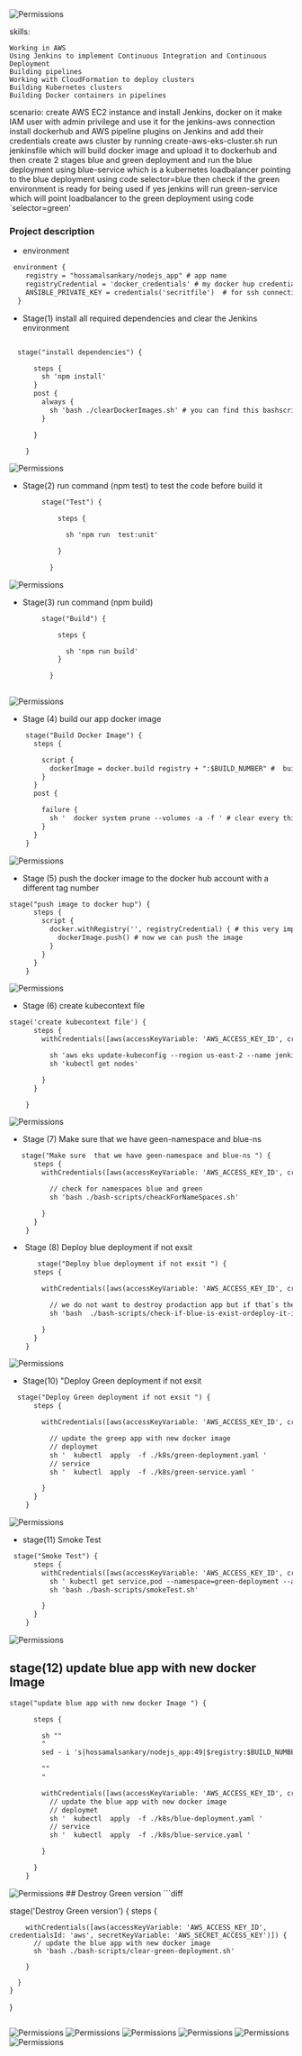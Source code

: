 <img src="/images/digram.png" alt="Permissions" />



skills:

    Working in AWS
    Using Jenkins to implement Continuous Integration and Continuous Deployment
    Building pipelines
    Working with CloudFormation to deploy clusters
    Building Kubernetes clusters
    Building Docker containers in pipelines

scenario:
    create AWS EC2 instance and install Jenkins, docker on it
    make IAM user with admin privilege and use it for the jenkins-aws connection
    install dockerhub and AWS pipeline plugins on Jenkins and add their credentials
    create aws cluster by running create-aws-eks-cluster.sh
    run jenkinsfile which will build docker image and upload it to dockerhub and then create 2 stages blue and green deployment and run the blue deployment using blue-service which is a kubernetes loadbalancer pointing to the blue deployment using code selector=blue then check if the green environment is ready for being used if yes jenkins will run green-service which will point loadbalancer to the green deployment using code `selector=green'



### Project description

- environment 
```diff 
 environment {
    registry = "hossamalsankary/nodejs_app" # app name
    registryCredential = 'docker_credentials' # my docker hup credentials 
    ANSIBLE_PRIVATE_KEY = credentials('secritfile')  # for ssh connection secret.pem file 
  }
```
- Stage(1) install all required dependencies and clear the Jenkins environment
```diff 

  stage("install dependencies") {

      steps {
        sh 'npm install'
      }
      post {
        always {
          sh 'bash ./clearDockerImages.sh' # you can find this bashscript here[link]("/clearDockerImages.sh")
        }

      }

    }

```
<img src="/images/1.png" alt="Permissions" />


- Stage(2) run command (npm test)  to test the code before build it
```diff 
        stage("Test") {

            steps {

              sh 'npm run  test:unit'

            }

          }
```
<img src="/images/2.png" alt="Permissions" />

- Stage(3) run command (npm build)
```diff
        stage("Build") {

            steps {

              sh 'npm run build'
            }

          }
           

```
<img src="/images/3.png" alt="Permissions" />

- Stage (4) build our app docker image
```diff 
    stage("Build Docker Image") {
      steps {

        script {
          dockerImage = docker.build registry + ":$BUILD_NUMBER" #  build the app  in node.js container you can find the docker file here []()
        }
      }
      post {

        failure {
          sh '  docker system prune --volumes -a -f ' # clear every thing 
        }
      }
    }
```
<img src="/images/4.png" alt="Permissions" />

- Stage (5) push the docker image to the docker hub account with a different tag number
``` diff 
stage("push image to docker hup") {
      steps {
        script {
          docker.withRegistry('', registryCredential) { # this very importaint to login with registryCredential
            dockerImage.push() # now we can push the image
          }
        }
      }
    }
```
<img src="/images/5.png" alt="Permissions" />

- Stage (6) create kubecontext file
```diff 
stage('create kubecontext file') {
      steps {
        withCredentials([aws(accessKeyVariable: 'AWS_ACCESS_KEY_ID', credentialsId: 'aws', secretKeyVariable: 'AWS_SECRET_ACCESS_KEY')]) {

          sh 'aws eks update-kubeconfig --region us-east-2 --name jenkins-cluster '
          sh 'kubectl get nodes'

        }
      }

    }

```
<img src="/images/6.png" alt="Permissions" />

- Stage (7) Make sure  that we have geen-namespace and blue-ns 
```diff 
   stage("Make sure  that we have geen-namespace and blue-ns ") {
      steps {
        withCredentials([aws(accessKeyVariable: 'AWS_ACCESS_KEY_ID', credentialsId: 'aws', secretKeyVariable: 'AWS_SECRET_ACCESS_KEY')]) {

          // check for namespaces blue and green
          sh 'bash ./bash-scripts/cheackForNameSpaces.sh'

        }
      }
    }
```
-  Stage (8) Deploy blue deployment if not exsit 
```diff 
       stage("Deploy blue deployment if not exsit ") {
      steps {

        withCredentials([aws(accessKeyVariable: 'AWS_ACCESS_KEY_ID', credentialsId: 'aws', secretKeyVariable: 'AWS_SECRET_ACCESS_KEY')]) {

          // we do not want to destroy prodaction app but if that`s the first pipline deploy if anyway
          sh 'bash  ./bash-scripts/check-if-blue-is-exist-ordeploy-it-if-not.sh'

        }
      }
    }
```
<img src="/images/8.png" alt="Permissions" />

- Stage(10) "Deploy Green deployment if not exsit 
```diff 
  stage("Deploy Green deployment if not exsit ") {
      steps {

        withCredentials([aws(accessKeyVariable: 'AWS_ACCESS_KEY_ID', credentialsId: 'aws', secretKeyVariable: 'AWS_SECRET_ACCESS_KEY')]) {

          // update the greep app with new docker image
          // deploymet
          sh '  kubectl  apply  -f ./k8s/green-deployment.yaml '
          // service
          sh '  kubectl  apply  -f ./k8s/green-service.yaml '

        }
      }
    }
```

<img src="/images/9.png" alt="Permissions" />

- stage(11) Smoke Test
```diff 
 stage("Smoke Test") {
      steps {
        withCredentials([aws(accessKeyVariable: 'AWS_ACCESS_KEY_ID', credentialsId: 'aws', secretKeyVariable: 'AWS_SECRET_ACCESS_KEY')]) {
          sh ' kubectl get service,pod --namespace=green-deployment --all-namespaces=true'
          sh 'bash ./bash-scripts/smokeTest.sh'

        }
      }
    }
```

<img src="/images/10.png" alt="Permissions" />

## stage(12) update blue app with new docker Image
```diff
stage("update blue app with new docker Image ") {

      steps {

        sh ""
        "
        sed - i 's|hossamalsankary/nodejs_app:49|$registry:$BUILD_NUMBER|g'. / k8s / green - deployment.yaml

        ""
        "

        withCredentials([aws(accessKeyVariable: 'AWS_ACCESS_KEY_ID', credentialsId: 'aws', secretKeyVariable: 'AWS_SECRET_ACCESS_KEY')]) {
          // update the blue app with new docker image
          // deploymet
          sh '  kubectl  apply  -f ./k8s/blue-deployment.yaml '
          // service
          sh '  kubectl  apply  -f ./k8s/blue-service.yaml '

        }

      }
    }

 ```
 <img src="/images/11.png" alt="Permissions" />
## Destroy Green version
 ```diff 
 
   stage('Destroy Green version') {
      steps {

        withCredentials([aws(accessKeyVariable: 'AWS_ACCESS_KEY_ID', credentialsId: 'aws', secretKeyVariable: 'AWS_SECRET_ACCESS_KEY')]) {
          // update the blue app with new docker image
          sh 'bash ./bash-scripts/clear-green-deployment.sh'

        }

      }
    }

  }
 ```

 ```
 <img src="/images/12.png" alt="Permissions" />
 
 <img src="/images/13.png" alt="Permissions" />
 <img src="/images/14.png" alt="Permissions" />
 <img src="/images/15.png" alt="Permissions" />
 <img src="/images/16.png" alt="Permissions" />
 <img src="/images/17.png" alt="Permissions" />

